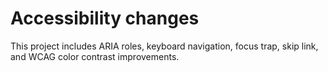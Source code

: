 # Accessibility changes
This project includes ARIA roles, keyboard navigation, focus trap, skip link, and WCAG color contrast improvements.
